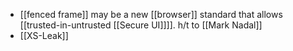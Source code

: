 - [[fenced frame]] may be a new [[browser]] standard that allows [[trusted-in-untrusted [[Secure UI]]]]. h/t to [[Mark Nadal]]
- [[XS-Leak]]

